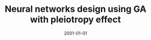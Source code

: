 ---
# Documentation: https://wowchemy.com/docs/managing-content/

title: Neural networks design using GA with pleiotropy effect
subtitle: ''
summary: ''
authors:
- kwasnicka
- Sebastian Rynkiewicz
tags: []
categories: []
date: '2001-01-01'
lastmod: 2022-10-07T04:59:52Z
featured: false
draft: false

# Featured image
# To use, add an image named `featured.jpg/png` to your page's folder.
# Focal points: Smart, Center, TopLeft, Top, TopRight, Left, Right, BottomLeft, Bottom, BottomRight.
image:
  caption: ''
  focal_point: ''
  preview_only: false

# Projects (optional).
#   Associate this post with one or more of your projects.
#   Simply enter your project's folder or file name without extension.
#   E.g. `projects = ["internal-project"]` references `content/project/deep-learning/index.md`.
#   Otherwise, set `projects = []`.
projects: []
publishDate: '2022-10-07T04:59:51.621626Z'
publication_types:
- '1'
abstract: ''
publication: '*10th International Conference on System Modelling Control. SMC. [Proceedings],
  [Zakopane, May 21-25, 2001]. Vol. 1*'
---